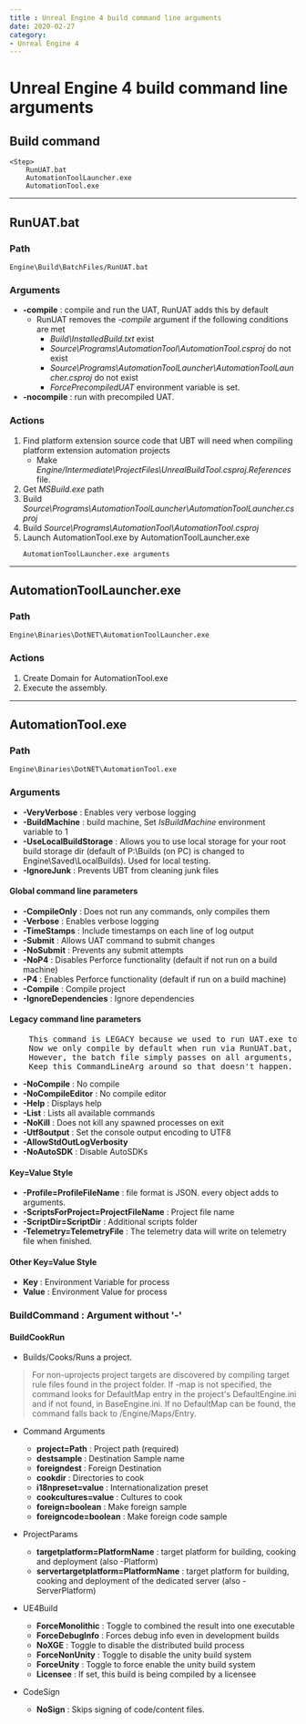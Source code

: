 ```yaml
---
title : Unreal Engine 4 build command line arguments
date: 2020-02-27
category:
- Unreal Engine 4
---
```


# Unreal Engine 4 build command line arguments

## Build command
	<Step>
		RunUAT.bat
		AutomationToolLauncher.exe
		AutomationTool.exe 

---
## RunUAT.bat

### Path
	Engine\Build\BatchFiles/RunUAT.bat

### Arguments
- **-compile** : compile and run the UAT, RunUAT adds this by default
	- RunUAT removes the *-compile*  argument if the following conditions are met
		- *Build\InstalledBuild.txt* exist
		- *Source\Programs\AutomationTool\AutomationTool.csproj*  do not exist
		- *Source\Programs\AutomationToolLauncher\AutomationToolLauncher.csproj* do not exist
		- *ForcePrecompiledUAT* environment variable is set.
- **-nocompile** : run with precompiled UAT.

### Actions
1. Find platform extension source code that UBT will need when compiling platform extension automation projects
	- Make *Engine/Intermediate\ProjectFiles\UnrealBuildTool.csproj.References* file.
2. Get *MSBuild.exe* path
3. Build *Source\Programs\AutomationToolLauncher\AutomationToolLauncher.csproj*
4. Build *Source\Programs\AutomationTool\AutomationTool.csproj*
5. Launch AutomationTool.exe by AutomationToolLauncher.exe
	```
	AutomationToolLauncher.exe arguments
	```

---
## AutomationToolLauncher.exe

### Path
	Engine\Binaries\DotNET\AutomationToolLauncher.exe
	
### Actions
1. Create Domain for AutomationTool.exe
2. Execute the assembly.

---
## AutomationTool.exe

### Path
	Engine\Binaries\DotNET\AutomationTool.exe
	
### Arguments
- **-VeryVerbose** : Enables very verbose logging
- **-BuildMachine** : build machine, Set *IsBuildMachine* environment variable to 1
- **-UseLocalBuildStorage** : Allows you to use local storage for your root build storage dir (default of P:\Builds (on PC) is changed to Engine\Saved\LocalBuilds). Used for local testing.
- **-IgnoreJunk** : Prevents UBT from cleaning junk files

#### Global  command line parameters
- **-CompileOnly** : Does not run any commands, only compiles them
- **-Verbose** : Enables verbose logging
- **-TimeStamps** : Include timestamps on each line of log output
- **-Submit** : Allows UAT command to submit changes
- **-NoSubmit** : Prevents any submit attempts
- **-NoP4** : Disables Perforce functionality (default if not run on a build machine)
- **-P4** : Enables Perforce functionality (default if run on a build machine)
- **-Compile** : Compile project
- **-IgnoreDependencies** : Ignore dependencies

#### Legacy command line parameters
<pre>
	This command is LEGACY because we used to run UAT.exe to compile scripts by default.
	Now we only compile by default when run via RunUAT.bat, which still understands -nocompile.
	However, the batch file simply passes on all arguments, so UAT will choke when encountering -nocompile.
	Keep this CommandLineArg around so that doesn't happen.
</pre>
- **-NoCompile** : No compile
- **-NoCompileEditor** : No compile editor
- **-Help** : Displays help
- **-List** : Lists all available commands
- **-NoKill** : Does not kill any spawned processes on exit
- **-Utf8output** : Set the console output encoding to UTF8
- **-AllowStdOutLogVerbosity**
- **-NoAutoSDK** : Disable AutoSDKs

#### Key=Value Style
- **-Profile=ProfileFileName** : file format is JSON. every object adds to arguments.
- **-ScriptsForProject=ProjectFileName** : Project file name
- **-ScriptDir=ScriptDir** : Additional scripts folder
- **-Telemetry=TelemetryFile** : The telemetry data will write on telemetry file when finished. 

#### Other Key=Value Style
- **Key** : Environment Variable for process
- **Value** : Environment Value for process

### BuildCommand : Argument without '-'
#### BuildCookRun
- Builds/Cooks/Runs a project.
>	For non-uprojects project targets are discovered by compiling target rule files found in the project folder.
>	If -map is not specified, the command looks for DefaultMap entry in the project's DefaultEngine.ini and if not found, in BaseEngine.ini.
>	If no DefaultMap can be found, the command falls back to /Engine/Maps/Entry.

- Command Arguments
	- **project=Path** : Project path (required)
	- **destsample** : Destination Sample name
	- **foreigndest** : Foreign Destination
	- **cookdir** : Directories to cook
	- **i18npreset=value** : Internationalization preset
	- **cookcultures=value** : Cultures to cook
	- **foreign=boolean** : Make foreign sample
	- **foreigncode=boolean** : Make foreign code sample
	
- ProjectParams
	- **targetplatform=PlatformName** : target platform for building, cooking and deployment (also -Platform)
	- **servertargetplatform=PlatformName** : target platform for building, cooking and deployment of the dedicated server (also -ServerPlatform)
	
- UE4Build
	- **ForceMonolithic** : Toggle to combined the result into one executable
	- **ForceDebugInfo** : Forces debug info even in development builds
	- **NoXGE** : Toggle to disable the distributed build process
	- **ForceNonUnity** : Toggle to disable the unity build system
	- **ForceUnity** : Toggle to force enable the unity build system
	- **Licensee** : If set, this build is being compiled by a licensee
	
- CodeSign
	- **NoSign** : Skips signing of code/content files.
